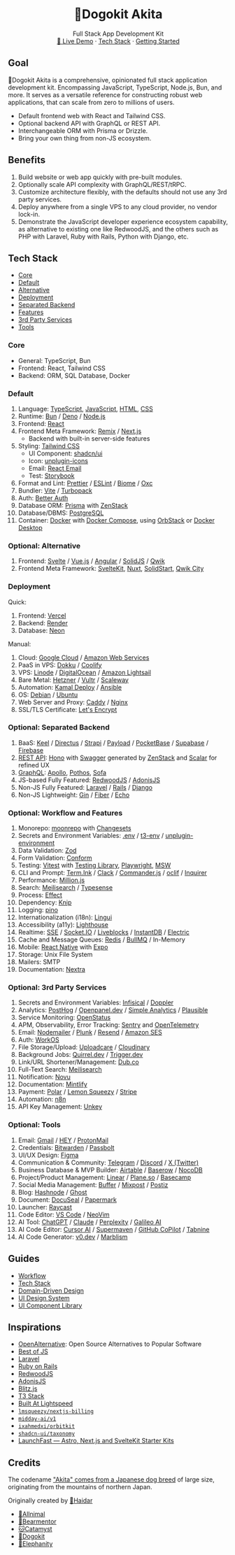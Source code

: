 <div align="center">
	<h1 align="center">🐶Dogokit Akita</h1>
  <p align="center">
    <span>Full Stack App Development Kit</span>
    <br />
    <a href="https://akita.allnimal.com">🚧 Live Demo</a>
    <span> · <span>
    <a href="#tech-stack">Tech Stack</a>
    <span> · <span>
    <a href="docs/guides/start.md">Getting Started</a>
  </p>
</div>

## Goal

🐶Dogokit Akita is a comprehensive, opinionated full stack application development kit. Encompassing JavaScript, TypeScript, Node.js, Bun, and more. It serves as a versatile reference for constructing robust web applications, that can scale from zero to millions of users.

- Default frontend web with React and Tailwind CSS.
- Optional backend API with GraphQL or REST API.
- Interchangeable ORM with Prisma or Drizzle.
- Bring your own thing from non-JS ecosystem.

## Benefits

1. Build website or web app quickly with pre-built modules.
2. Optionally scale API complexity with GraphQL/REST/tRPC.
3. Customize architecture flexibly, with the defaults should not use any 3rd party services.
4. Deploy anywhere from a single VPS to any cloud provider, no vendor lock-in.
5. Demonstrate the JavaScript developer experience ecosystem capability, as alternative to existing one like RedwoodJS, and the others such as PHP with Laravel, Ruby with Rails, Python with Django, etc.

## Tech Stack

- [Core](#core)
- [Default](#default)
- [Alternative](#alternative)
- [Deployment](#deployment)
- [Separated Backend](#separated-backend)
- [Features](#features)
- [3rd Party Services](#3rd-party-services)
- [Tools](#tools)

### Core

- General: TypeScript, Bun
- Frontend: React, Tailwind CSS
- Backend: ORM, SQL Database, Docker

### Default

1. Language: [TypeScript](docs/typescript.md), [JavaScript](docs/javascript.md), [HTML](docs/html.md), [CSS](docs/css.md)
2. Runtime: [Bun](docs/bun.md) / [Deno](docs/deno.md) / [Node.js](docs/nodejs.md)
3. Frontend: [React](docs/react.md)
4. Frontend Meta Framework: [Remix](docs/remix.md) / [Next.js](docs/nextjs.md)
   - Backend with built-in server-side features
5. Styling: [Tailwind CSS](docs/tailwind.md)
   - UI Component: [shadcn/ui](docs/shadcn-ui.md)
   - Icon: [unplugin-icons](docs/unplugin-icons.md)
   - Email: [React Email](docs/react-email.md)
   - Test: [Storybook](docs/storybook.md)
6. Format and Lint: [Prettier](docs/prettier.md) / [ESLint](docs/eslint.md) / [Biome](docs/biome.md) / [Oxc](docs/oxc.md)
7. Bundler: [Vite](docs/vite.md) / [Turbopack](docs/turbopack.md)
8. Auth: [Better Auth](docs/better-auth.md)
9. Database ORM: [Prisma](docs/prisma.md) with [ZenStack](docs/zenstack.md)
10. Database/DBMS: [PostgreSQL](docs/postgresql.md)
11. Container: [Docker](docs/docker.md) with [Docker Compose](docs/docker-compose.md), using [OrbStack](docs/orbstack.md) or [Docker Desktop](docs/docker-desktop.md)

### Optional: Alternative

1. Frontend: [Svelte](docs/svelte.md) / [Vue.js](docs/vuejs.md) / [Angular](docs/angular.md) / [SolidJS](docs/solidjs.md) / [Qwik](docs/qwik.md)
2. Frontend Meta Framework: [SvelteKit](docs/sveltekit.md), [Nuxt](docs/nuxt.md), [SolidStart](docs/solidstart.md), [Qwik City](docs/qwik-city.md)

### Deployment

Quick:

1. Frontend: [Vercel](docs/vercel.md)
2. Backend: [Render](docs/render.md)
3. Database: [Neon](docs/neon.md)

Manual:

1. Cloud: [Google Cloud](docs/google-cloud.md) / [Amazon Web Services](docs/amazon-web-services.md)
2. PaaS in VPS: [Dokku](docs/dokku.md) / [Coolify](docs/coolify.md)
3. VPS: [Linode](docs/linode.md) / [DigitalOcean](docs/digitalocean.md) / [Amazon Lightsail](docs/amazon-lightsail.md)
4. Bare Metal: [Hetzner](docs/hetzner.md) / [Vultr](docs/vultr.md) / [Scaleway](docs/scaleway.md)
5. Automation: [Kamal Deploy](docs/kamal-deploy.md) / [Ansible](docs/ansible.md)
6. OS: [Debian](docs/debian.md) / [Ubuntu](docs/ubuntu.md)
7. Web Server and Proxy: [Caddy](docs/caddy.md) / [Nginx](docs/nginx.md)
8. SSL/TLS Certificate: [Let's Encrypt](docs/lets-encrypt.md)

### Optional: Separated Backend

1. BaaS: [Keel](docs/keel.md) / [Directus](docs/directus.md) / [Strapi](docs/strapi.md) / [Payload](docs/payload.md) / [PocketBase](docs/pocketbase.md) / [Supabase](docs/supabase.md) / [Firebase](docs/firebase.md)
2. [REST API](docs/rest-api.md): [Hono](docs/hono.md) with [Swagger](docs/swagger.md) generated by [ZenStack](docs/zenstack.md) and [Scalar](docs/scalar.md) for refined UX
3. [GraphQL](docs/graphql.md): [Apollo](docs/apollo.md), [Pothos](docs/pothos.md), [Sofa](docs/sofa.md)
4. JS-based Fully Featured: [RedwoodJS](docs/redwoodjs.md) / [AdonisJS](docs/adonisjs.md)
5. Non-JS Fully Featured: [Laravel](docs/laravel.md) / [Rails](docs/rails.md) / [Django](docs/django.md)
6. Non-JS Lightweight: [Gin](docs/gin.md) / [Fiber](docs/fiber.md) / [Echo](docs/echo.md)

### Optional: Workflow and Features

1. Monorepo: [moonrepo](docs/moonrepo.md) with [Changesets](docs/changesets.md)
2. Secrets and Environment Variables: [.env](docs/env.md) / [t3-env](docs/t3-env.md) / [unplugin-environment](docs/unplugin-environment.md)
3. Data Validation: [Zod](docs/zod.md)
4. Form Validation: [Conform](docs/conform.md)
5. Testing: [Vitest](docs/vitest.md) with [Testing Library](docs/testing-library.md), [Playwright](docs/playwright.md), [MSW](docs/msw.md)
6. CLI and Prompt: [Term.Ink](docs/term-ink.md) / [Clack](docs/clack.md) / [Commander.js](docs/commanderjs.md) / [oclif](docs/oclif.md) / [Inquirer](docs/inquirer.md)
7. Performance: [Million.js](docs/millionjs.md)
8. Search: [Meilisearch](docs/meilisearch.md) / [Typesense](docs/typesense.md)
9. Process: [Effect](docs/effect.md)
10. Dependency: [Knip](docs/knip.md)
11. Logging: [pino](docs/pino.md)
12. Internationalization (i18n): [Lingui](docs/lingui.md)
13. Accessibility (a11y): [Lighthouse](docs/lighthouse.md)
14. Realtime: [SSE](docs/sse.md) / [Socket.IO](docs/socket-io.md) / [Liveblocks](docs/liveblocks.md) / [InstantDB](docs/instantdb.md) / [Electric](docs/electric.md)
15. Cache and Message Queues: [Redis](docs/redis.md) / [BullMQ](docs/bullmq.md) / In-Memory
16. Mobile: [React Native](docs/react-native.md) with [Expo](docs/expo.md)
17. Storage: Unix File System
18. Mailers: SMTP
19. Documentation: [Nextra](docs/nextra.md)

### Optional: 3rd Party Services

1. Secrets and Environment Variables: [Infisical](docs/infisical.md) / [Doppler](docs/doppler.md)
2. Analytics: [PostHog](docs/posthog.md) / [Openpanel.dev](docs/openpanel.md) / [Simple Analytics](docs/simpleanalytics.md) / [Plausible](docs/plausible.md)
3. Service Monitoring: [OpenStatus](docs/openstatus.md)
4. APM, Observability, Error Tracking: [Sentry](docs/sentry.md) and [OpenTelemetry](docs/opentelemetry.md)
5. Email: [Nodemailer](docs/nodemailer.md) / [Plunk](docs/plunk.md) / [Resend](docs/resend.md) / [Amazon SES](docs/amazon-ses.md)
6. Auth: [WorkOS](docs/workos.md)
7. File Storage/Upload: [Uploadcare](docs/uploadcare.md) / [Cloudinary](docs/cloudinary.md)
8. Background Jobs: [Quirrel.dev](docs/quirrel-dev.md) / [Trigger.dev](docs/trigger-dev.md)
9. Link/URL Shortener/Management: [Dub.co](docs/dub-co.md)
10. Full-Text Search: [Meilisearch](docs/meilisearch.md)
11. Notification: [Novu](docs/novu.md)
12. Documentation: [Mintlify](docs/mintlify.md)
13. Payment: [Polar](docs/polar.md) / [Lemon Squeezy](docs/lemonsqueezy.md) / [Stripe](docs/stripe.md)
14. Automation: [n8n](docs/n8n.md)
15. API Key Management: [Unkey](docs/unkey.md)

### Optional: Tools

1. Email: [Gmail](docs/gmail.md) / [HEY](docs/hey.md) / [ProtonMail](docs/protonmail.md)
2. Credentials: [Bitwarden](docs/bitwarden.md) / [Passbolt](docs/passbolt.md)
3. UI/UX Design: [Figma](docs/figma.md)
4. Communication & Community: [Telegram](docs/telegram.md) / [Discord](docs/discord.md) / [X (Twitter)](docs/x.md)
5. Business Database & MVP Builder: [Airtable](docs/airtable.md) / [Baserow](docs/baserow.md) / [NocoDB](docs/nocodb.md)
6. Project/Product Management: [Linear](docs/linear.md) / [Plane.so](docs/plane.md) / [Basecamp](docs/basecamp.md)
7. Social Media Management: [Buffer](docs/buffer.md) / [Mixpost](docs/mixpost.md) / [Postiz](docs/postiz.md)
8. Blog: [Hashnode](docs/hashnode.md) / [Ghost](docs/ghost.md)
9. Document: [DocuSeal](docs/docuseal.md) / [Papermark](docs/papermark.md)
10. Launcher: [Raycast](docs/raycast.md)
11. Code Editor: [VS Code](docs/vscode.md) / [NeoVim](docs/neovim.md)
12. AI Tool: [ChatGPT](docs/chatgpt.md) / [Claude](docs/claude.md) / [Perplexity](docs/perplexity.md) / [Galileo AI](docs/galileo-ai.md)
13. AI Code Editor: [Cursor AI](docs/cursor.md) / [Supermaven](docs/supermaven.md) / [GitHub CoPilot](docs/github-copilot.md) / [Tabnine](docs/tabnine.md)
14. AI Code Generator: [v0.dev](docs/v0.md) / [Marblism](docs/marblism.md)

## Guides

- [Workflow](docs/guides/workflow.md)
- [Tech Stack](docs/guides/tech-stack.md)
- [Domain-Driven Design](docs/guides/domain-driven-design.md)
- [UI Design System](docs/guides/ui-design-system.md)
- [UI Component Library](docs/guides/ui-component-library.md)

## Inspirations

- [OpenAlternative](https://openalternative.co): Open Source Alternatives to Popular Software
- [Best of JS](https://bestofjs.org)
- [Laravel](https://laravel.com)
- [Ruby on Rails](https://rubyonrails.org)
- [RedwoodJS](https://redwoodjs.com)
- [AdonisJS](https://adonisjs.com)
- [Blitz.js](https://blitzjs.com)
- [T3 Stack](https://create.t3.gg)
- [Built At Lightspeed](https://builtatlightspeed.com)
- [`lmsqueezy/nextjs-billing`](https://github.com/lmsqueezy/nextjs-billing)
- [`midday-ai/v1`](https://github.com/midday-ai/v1)
- [`ixahmedxi/orbitkit`](https://github.com/ixahmedxi/orbitkit)
- [`shadcn-ui/taxonomy`](https://github.com/shadcn-ui/taxonomy)
- [LaunchFast — Astro, Next.js and SvelteKit Starter Kits](https://launchfa.st)

## Credits

The codename ["Akita" comes from a Japanese dog breed](https://britannica.com/animal/Akita-dog) of large size, originating from the mountains of northern Japan.

Originally created by [🦁Haidar](https://github.com/mhaidarhanif)

- [🐾Allnimal](https://allnimal.com)
- [🐻Bearmentor](https://bearmentor.com)
- [🐱Catamyst](https://catamyst.com)
- [🐶Dogokit](https://dogokit.allnimal.com)
- [🐘Elephanity](https://elephanity.allnimal.com)
